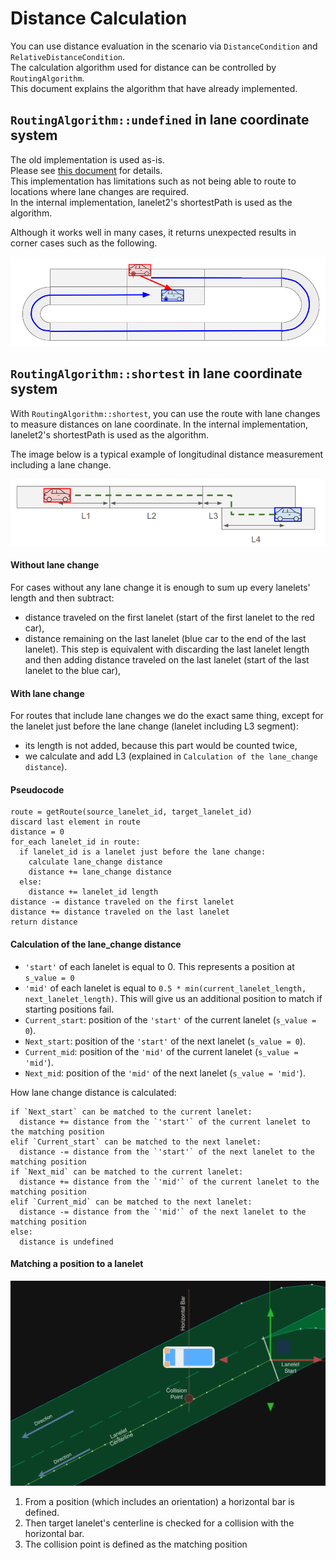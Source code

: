 # Distance Calculation

You can use distance evaluation in the scenario via `DistanceCondition` and `RelativeDistanceCondition`.  
The calculation algorithm used for distance can be controlled by `RoutingAlgorithm`.  
This document explains the algorithm that have already implemented.

## `RoutingAlgorithm::undefined` in lane coordinate system

The old implementation is used as-is.  
Please see [this document](lane_pose_calculation/GetLongitudinalDistance.md) for details.  
This implementation has limitations such as not being able to route to locations where lane changes are required.  
In the internal implementation, lanelet2's shortestPath is used as the algorithm.  

Although it works well in many cases, it returns unexpected results in corner cases such as the following.  

![looped_map_routing.png](../image/looped_map_routing.png)

## `RoutingAlgorithm::shortest` in lane coordinate system

With `RoutingAlgorithm::shortest`, you can use the route with lane changes to measure distances on lane coordinate.
In the internal implementation, lanelet2's shortestPath is used as the algorithm.

The image below is a typical example of longitudinal distance measurement including a lane change.

![](../image/shortest_typical_routing.png)

#### Without lane change
For cases without any lane change it is enough to sum up every lanelets' length and then subtract:
- distance traveled on the first lanelet (start of the first lanelet to the red car),
- distance remaining on the last lanelet (blue car to the end of the last lanelet). This step is equivalent with discarding the last lanelet length and then adding distance traveled on the last lanelet (start of the last lanelet to the blue car),

#### With lane change
For routes that include lane changes we do the exact same thing, except for the lanelet just before the lane change (lanelet including L3 segment):
- its length is not added, because this part would be counted twice,
- we calculate and add L3 (explained in `Calculation of the lane_change distance`).

#### Pseudocode
```
route = getRoute(source_lanelet_id, target_lanelet_id)
discard last element in route
distance = 0
for_each lanelet_id in route:
  if lanelet_id is a lanelet just before the lane change:
    calculate lane_change distance 
    distance += lane_change distance
  else:
    distance += lanelet_id length
distance -= distance traveled on the first lanelet
distance += distance traveled on the last lanelet
return distance 
```

#### Calculation of the lane_change distance

- `'start'` of each lanelet is equal to 0. This represents a position at `s_value = 0`
- `'mid'` of each lanelet is equal to `0.5 * min(current_lanelet_length, next_lanelet_length)`. This will give us an additional position to match if starting positions fail.
- `Current_start`: position of the `'start'` of the current lanelet (`s_value = 0`).
- `Next_start`: position of the `'start'` of the next lanelet (`s_value = 0`).
- `Current_mid`: position of the `'mid'` of the current lanelet (`s_value = 'mid'`).
- `Next_mid`: position of the `'mid'` of the next lanelet (`s_value = 'mid'`).

How lane change distance is calculated:
``` 
if `Next_start` can be matched to the current lanelet:
  distance += distance from the `'start'` of the current lanelet to the matching position
elif `Current_start` can be matched to the next lanelet:
  distance -= distance from the `'start'` of the next lanelet to the matching position
if `Next_mid` can be matched to the current lanelet:
  distance += distance from the `'mid'` of the current lanelet to the matching position
elif `Current_mid` can be matched to the next lanelet:
  distance -= distance from the `'mid'` of the next lanelet to the matching position
else:
  distance is undefined  
```

#### Matching a position to a lanelet
![](../image/lanelet_matching.png)
1. From a position (which includes an orientation) a horizontal bar is defined.
2. Then target lanelet's centerline is checked for a collision with the horizontal bar.
3. The collision point is defined as the matching position

